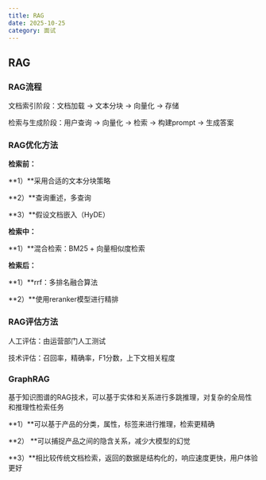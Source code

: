 ```yaml
---
title: RAG
date: 2025-10-25
category: 面试
---
```


## RAG

### RAG流程

文档索引阶段：文档加载 -> 文本分块 -> 向量化 -> 存储

检索与生成阶段：用户查询 -> 向量化 -> 检索 -> 构建prompt -> 生成答案

### RAG优化方法

**检索前：**

**1）**采用合适的文本分块策略

**2）**查询重述，多查询

**3）**假设文档嵌入（HyDE）

**检索中：**

**1）**混合检索：BM25 + 向量相似度检索

**检索后：**

**1）**rrf：多排名融合算法

**2）**使用reranker模型进行精排

### RAG评估方法

人工评估：由运营部门人工测试

技术评估：召回率，精确率，F1分数，上下文相关程度

### GraphRAG

基于知识图谱的RAG技术，可以基于实体和关系进行多跳推理，对复杂的全局性和推理性检索任务

**1）**可以基于产品的分类，属性，标签来进行推理，检索更精确

**2） **可以捕捉产品之间的隐含关系，减少大模型的幻觉

**3）**相比较传统文档检索，返回的数据是结构化的，响应速度更快，用户体验更好